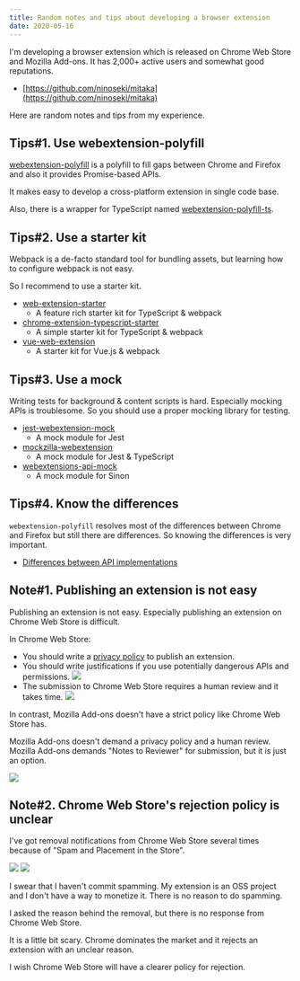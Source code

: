 ```yaml
---
title: Random notes and tips about developing a browser extension
date: 2020-05-16
---
```


I'm developing a browser extension which is released on Chrome Web Store and Mozilla Add-ons. It has 2,000+ active users and somewhat good reputations.

- [https://github.com/ninoseki/mitaka](https://github.com/ninoseki/mitaka)

Here are random notes and tips from my experience.

## Tips#1. Use webextension-polyfill

[webextension-polyfill](https://github.com/mozilla/webextension-polyfill) is a polyfill to fill gaps between Chrome and Firefox and also it provides Promise-based APIs.

It makes easy to develop a cross-platform extension in single code base.

Also, there is a wrapper for TypeScript named [webextension-polyfill-ts](https://github.com/Lusito/webextension-polyfill-ts).

## Tips#2. Use a starter kit

Webpack is a de-facto standard tool for bundling assets, but learning how to configure webpack is not easy.

So I recommend to use a starter kit.

- [web-extension-starter](https://github.com/abhijithvijayan/web-extension-starter/tree/master)
  - A feature rich starter kit for TypeScript & webpack
- [chrome-extension-typescript-starter](https://github.com/chibat/chrome-extension-typescript-starter)
  - A simple starter kit for TypeScript & webpack
- [vue-web-extension](https://github.com/Kocal/vue-web-extension)
  - A starter kit for Vue.js & webpack

## Tips#3. Use a mock

Writing tests for background & content scripts is hard. Especially mocking APIs is troublesome. So you should use a proper mocking library for testing.

- [jest-webextension-mock](https://github.com/clarkbw/jest-webextension-mock)
  - A mock module for Jest
- [mockzilla-webextension](https://github.com/lusito/mockzilla-webextension)
  - A mock module for Jest & TypeScript
- [webextensions-api-mock](https://github.com/stoically/webextensions-api-mock)
  - A mock module for Sinon

## Tips#4. Know the differences

`webextension-polyfill` resolves most of the differences between Chrome and Firefox but still there are differences. So knowing the differences is very important.

- [Differences between API implementations](https://developer.mozilla.org/en-US/docs/Mozilla/Add-ons/WebExtensions/Differences_between_API_implementations)

## Note#1. Publishing an extension is not easy

Publishing an extension is not easy. Especially publishing an extension on Chrome Web Store is difficult.

In Chrome Web Store:
- You should write a [privacy policy](https://developer.chrome.com/webstore/terms#use) to publish an extension.
- You should write justifications if you use potentially dangerous APIs and permissions.
![](https://i.imgur.com/z0EWN1v.png)
- The submission to Chrome Web Store requires a human review and it takes time.
![](https://i.imgur.com/gOfFQx8.png)

In contrast, Mozilla Add-ons doesn't have a strict policy like Chrome Web Store has.

Mozilla Add-ons doesn't demand a privacy policy and a human review. Mozilla Add-ons demands "Notes to Reviewer" for submission, but it is just an option.

![](https://i.imgur.com/3VdzXUs.png)

## Note#2. Chrome Web Store's rejection policy is unclear

I've got removal notifications from Chrome Web Store several times because of "Spam and Placement in the Store".

![](https://i.imgur.com/4Pbln8T.png)
![](https://i.imgur.com/9gLFsFb.png)

I swear that I haven't commit spamming. My extension is an OSS project and I don't have a way to monetize it. There is no reason to do spamming.

I asked the reason behind the removal, but there is no response from Chrome Web Store.

It is a little bit scary. Chrome dominates the market and it rejects an extension with an unclear reason.

I wish Chrome Web Store will have a clearer policy for rejection.

